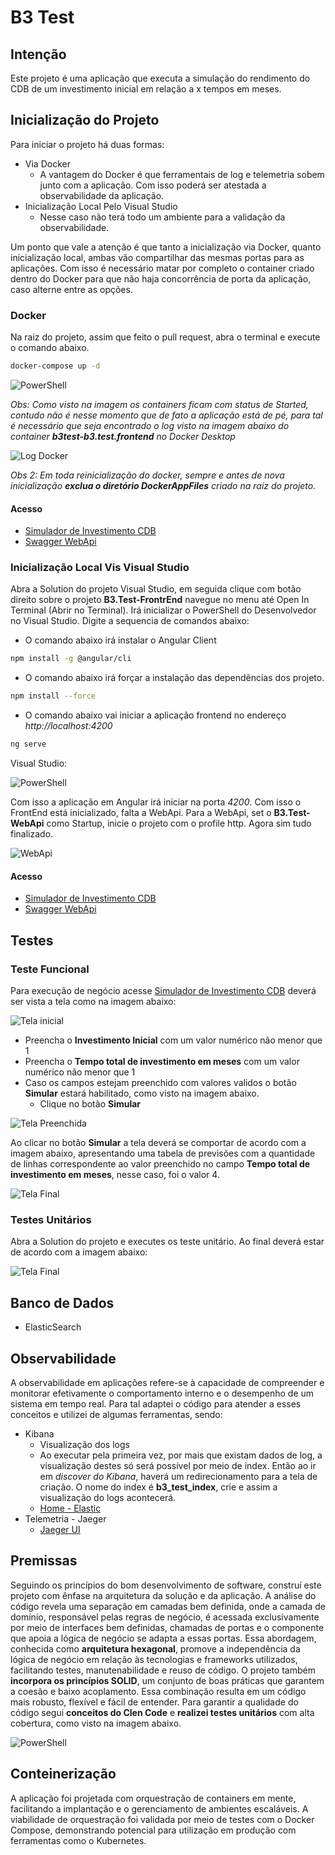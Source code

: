 
# B3 Test
## Intenção
Este projeto é uma aplicação que executa a simulação do rendimento do CDB de um investimento inicial em relação a x tempos em meses.

## Inicialização do Projeto
Para iniciar o projeto há duas formas: 
* Via Docker
	* A vantagem do Docker é que ferramentais de log e telemetria sobem junto com a aplicação. Com isso poderá ser atestada a observabilidade da aplicação. 
* Inicialização Local Pelo Visual Studio
	* Nesse caso não terá todo um ambiente para a validação da observabilidade.

Um ponto que vale a atenção é que tanto a inicialização via Docker, quanto inicialização local, ambas vão compartilhar das mesmas portas para as aplicações. Com isso é necessário matar por completo o container criado dentro do Docker para que não haja concorrência de porta da aplicação, caso alterne entre as opções.

### Docker
Na raiz do projeto, assim que feito o pull request, abra o terminal e execute o comando abaixo.   
```bash
docker-compose up -d
```
![PowerShell](img/start-all-docker.png)

*Obs: Como visto na imagem os containers ficam com status de Started, contudo não é nesse momento que de fato a aplicação está de pé, para tal é necessário que seja encontrado o log visto na imagem abaixo do container **b3test-b3.test.frontend** no  Docker Desktop*

![Log Docker](img/log-docker.png)


*Obs 2: Em toda reinicialização do docker, sempre e antes de nova inicialização **exclua o diretório DockerAppFiles** criado na raiz do projeto.*

#### Acesso
* [Simulador de Investimento CDB](http://localhost:4200/)
* [Swagger WebApi](http://localhost:32805/swagger/index.html)

### Inicialização Local Vis Visual Studio
Abra a Solution do projeto Visual Studio, em seguida clique com botão direito sobre o projeto **B3.Test-FrontrEnd** navegue no menu até Open In Terminal (Abrir no Terminal). Irá inicializar o PowerShell do Desenvolvedor no Visual Studio. 
Digite a sequencia de comandos abaixo:
* O comando abaixo irá instalar o Angular Client
```bash
npm install -g @angular/cli
```

* O comando abaixo irá forçar a instalação das dependências dos projeto.
```bash
npm install --force
```
* O comando abaixo vai iniciar a aplicação frontend no endereço *http://localhost:4200*
```bash
ng serve
```
Visual Studio:

![PowerShell](img/init-frontend.png)

Com isso a aplicação em Angular irá iniciar na porta *4200*. Com isso o FrontEnd está inicializado, falta a WebApi.
Para a WebApi, set o **B3.Test-WebApi** como Startup, inicie o projeto com o profile http. Agora sim tudo finalizado.

![WebApi](img/webapi-init-http.png)

#### Acesso
* [Simulador de Investimento CDB](http://localhost:4200/)
* [Swagger WebApi](http://localhost:32805/swagger/index.html)

## Testes
### Teste Funcional
Para execução de negócio acesse [Simulador de Investimento CDB](http://localhost:4200/) deverá ser vista a tela como na imagem abaixo:

![Tela inicial](img/teste-01.png)

* Preencha o **Investimento Inicial** com um valor numérico não menor que 1
* Preencha o **Tempo total de investimento em meses** com um valor numérico não menor que 1
* Caso os campos estejam preenchido com valores validos o botão **Simular** estará habilitado, como visto na imagem abaixo.
	* Clique no botão **Simular**

![Tela Preenchida](img/teste-02.png)

Ao clicar no botão **Simular** a tela deverá se comportar de acordo com a imagem abaixo, apresentando uma tabela de previsões com a quantidade de linhas correspondente ao valor preenchido no campo **Tempo total de investimento em meses**, nesse caso, foi o valor 4.

![Tela Final](img/teste-03-.png)

### Testes Unitários
Abra a Solution do projeto e executes os teste unitário. Ao final deverá estar de acordo com a imagem abaixo:

![Tela Final](img/teste-04.png)

## Banco de Dados
* ElasticSearch

## Observabilidade
A observabilidade em aplicações refere-se à capacidade de compreender e monitorar efetivamente o comportamento interno e o desempenho de um sistema em tempo real. Para tal adaptei o código para atender a esses conceitos e utilizei de algumas ferramentas, sendo:
* Kibana
    * Visualização dos logs
    * Ao executar pela primeira vez, por mais que existam dados de log, a visualização destes só será possível por meio de index. Então ao ir em *discover do Kibana*, haverá um redirecionamento para a tela de criação.  O nome do index é **b3_test_index**, crie e assim a visualização do logs acontecerá.
    * [Home - Elastic](http://localhost:5601/app/home#/)
* Telemetria - Jaeger
    * [Jaeger UI](http://localhost:16686/search)

## Premissas
Seguindo os princípios do bom desenvolvimento de software, construí este projeto com ênfase na arquitetura da solução e da aplicação. A análise do código revela uma separação em camadas bem definida, onde a camada de domínio, responsável pelas regras de negócio, é acessada exclusivamente por meio de interfaces bem definidas, chamadas de portas e o componente que apoia a lógica de negócio se adapta a essas portas. Essa abordagem, conhecida como **arquitetura hexagonal**, promove a independência da lógica de negócio em relação às tecnologias e frameworks utilizados, facilitando testes, manutenabilidade e reuso de código. O projeto também **incorpora os princípios SOLID**, um conjunto de boas práticas que garantem a coesão e baixo acoplamento. Essa combinação resulta em um código mais robusto, flexível e fácil de entender. 
Para garantir a qualidade do código segui **conceitos do Clen Code** e **realizei testes unitários** com alta cobertura, como visto na imagem abaixo.

![PowerShell](img/test-coverage.png) 


## Conteinerização
A aplicação foi projetada com orquestração de containers em mente, facilitando a implantação e o gerenciamento de ambientes escaláveis. A viabilidade de orquestração foi validada por meio de testes com o Docker Compose, demonstrando potencial para utilização em produção com ferramentas como o Kubernetes.